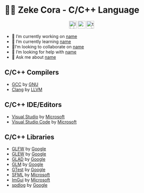 <h1>🏄‍♂️ Zeke Cora - C/C++ Language</h1>

<!-- ---------SOCIALS---------- -->
<div align="center">
    <img src="https://img.shields.io/static/v1?message=LinkedIn&logo=linkedin&label=&color=0077B5&logoColor=white&labelColor=&style=for-the-badge" height="25" alt="linkedin logo"  />
    <img src="https://img.shields.io/static/v1?message=Youtube&logo=youtube&label=&color=FF0000&logoColor=white&labelColor=&style=for-the-badge" height="25" alt="youtube logo"  />
    <img src="https://img.shields.io/static/v1?message=Twitter&logo=twitter&label=&color=1DA1F2&logoColor=white&labelColor=&style=for-the-badge" height="25" alt="twitter logo"  />
</div>

<!-- ----------I'M---------- -->
<p>
    <ul>
        <li>🔭 I’m currently working on <a href="link">name</a></li>
        <li>🌱 I’m currently learning <a href="link">name</a></li>
        <li>👯I’m looking to collaborate on <a href="link">name</a></li>
        <li>🤔 I’m looking for help with <a href="link">name</a></li>
        <li>💬 Ask me about <a href="link">name</a></li>
    </ul>
</p>

<!-- ----------IDE/Editors----------- -->
<h2 align="left">C/C++ Compilers</h2>
<p>
  <ul>
    <li><a href="http://">GCC</a> by <a href="http://">GNU</a></li>
    <li><a href="http://">Clang</a> by <a href="http://">LLVM</a></li>
  </ul>
</p>

<!-- ----------IDE/Editors----------- -->
<h2 align="left">C/C++ IDE/Editors</h2>
<p>
  <ul>
    <li><a href="http://">Visual Studio</a> by <a href="http://">Microsoft</a></li>
    <li><a href="http://">Visual Studio Code</a> by <a href="http://">Microsoft</a></li>
  </ul>
</p>

<!-- ----------IDE/Editors----------- -->
<h2 align="left">C/C++ Libraries</h2>
<p>
  <ul>
    <li><a href="http://">GLFW</a> by <a href="http://">Google</a></li>
    <li><a href="http://">GLEW</a> by <a href="http://">Google</a></li>
    <li><a href="http://">GLAD</a> by <a href="http://">Google</a></li>
    <li><a href="http://">GLM</a> by <a href="http://">Google</a></li>
    <li><a href="http://">GTest</a> by <a href="http://">Google</a></li>
    <li><a href="http://">SFML</a> by <a href="http://">Microsoft</a></li>
    <li><a href="http://">ImGui</a> by <a href="http://">Microsoft</a></li>
    <li><a href="http://">spdlog</a> by <a href="http://">Google</a></li>
  </ul>
</p>
